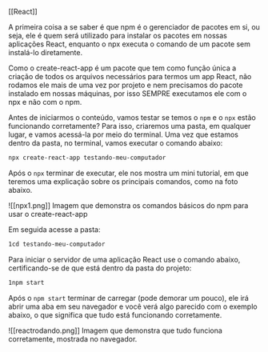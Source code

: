[[React]]

A primeira coisa a se saber é que npm é o gerenciador de pacotes em si, ou seja, ele é quem será utilizado para instalar os pacotes em nossas aplicações React, enquanto o npx executa o comando de um pacote sem instalá-lo diretamente.

Como o create-react-app é um pacote que tem como função única a criação de todos os arquivos necessários para termos um app React, não rodamos ele mais de uma vez por projeto e nem precisamos do pacote instalado em nossas máquinas, por isso SEMPRE executamos ele com o npx e não com o npm.

Antes de iniciarmos o conteúdo, vamos testar se temos o `npm` e o `npx` estão funcionando corretamente? Para isso, criaremos uma pasta, em qualquer lugar, e vamos acessá-la por meio do terminal. Uma vez que estamos dentro da pasta, no terminal, vamos executar o comando abaixo:

```bash
npx create-react-app testando-meu-computador
```

Após o `npx` terminar de executar, ele nos mostra um mini tutorial, em que teremos uma explicação sobre os principais comandos, como na foto abaixo.

![[npx1.png]]
Imagem que demonstra os comandos básicos do npm para usar o create-react-app


Em seguida acesse a pasta:

```bash
1cd testando-meu-computador
```

Para iniciar o servidor de uma aplicação React use o comando abaixo, certificando-se de que está dentro da pasta do projeto:

```bash
1npm start
```

Após o `npm start` terminar de carregar (pode demorar um pouco), ele irá abrir uma aba em seu navegador e você verá algo parecido com o exemplo abaixo, o que significa que tudo está funcionando corretamente.

![[reactrodando.png]]
Imagem que demonstra que tudo funciona corretamente, mostrada no navegador.